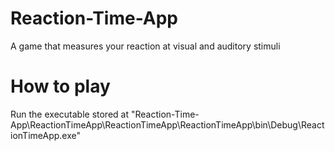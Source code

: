 # Reaction-Time-App
A game that measures your reaction at visual and auditory stimuli

# How to play 
Run the executable stored at "Reaction-Time-App\ReactionTimeApp\ReactionTimeApp\ReactionTimeApp\bin\Debug\ReactionTimeApp.exe"
